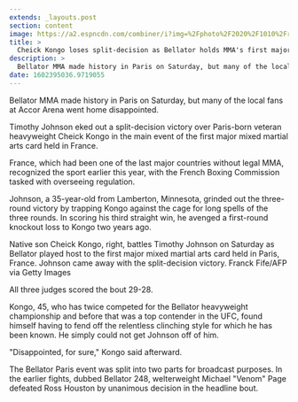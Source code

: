 ```yaml
--- 
extends: _layouts.post 
section: content 
image: https://a2.espncdn.com/combiner/i?img=%2Fphoto%2F2020%2F1010%2Fr758860_1296x729_16%2D9.jpg 
title: > 
  Cheick Kongo loses split-decision as Bellator holds MMA's first major card in France 
description: > 
  Bellator MMA made history in Paris on Saturday, but many of the local fans at Accor Arena went home disappointed.Timothy Johnson eked out a split-decision victory over Paris-born veteran heavyweight Cheick Kongo in the main event of the first major mixed martial arts card held in France.Native son Cheick Kongo, right, battles Timothy Johnson on Saturday as Bellator played host to the first major mixed martial arts card held in Paris, France.Johnson came away with the split-decision victory.The Bellator Paris event was split into two parts for broadcast purposes. 
date: 1602395036.9719055 
--- 
```

Bellator MMA made history in Paris on Saturday, but many of the local fans at Accor Arena went home disappointed.

Timothy Johnson eked out a split-decision victory over Paris-born veteran heavyweight Cheick Kongo in the main event of the first major mixed martial arts card held in France.

France, which had been one of the last major countries without legal MMA, recognized the sport earlier this year, with the French Boxing Commission tasked with overseeing regulation.

Johnson, a 35-year-old from Lamberton, Minnesota, grinded out the three-round victory by trapping Kongo against the cage for long spells of the three rounds. In scoring his third straight win, he avenged a first-round knockout loss to Kongo two years ago.

Native son Cheick Kongo, right, battles Timothy Johnson on Saturday as Bellator played host to the first major mixed martial arts card held in Paris, France. Johnson came away with the split-decision victory. Franck Fife/AFP via Getty Images

All three judges scored the bout 29-28.

Kongo, 45, who has twice competed for the Bellator heavyweight championship and before that was a top contender in the UFC, found himself having to fend off the relentless clinching style for which he has been known. He simply could not get Johnson off of him.

"Disappointed, for sure," Kongo said afterward.

The Bellator Paris event was split into two parts for broadcast purposes. In the earlier fights, dubbed Bellator 248, welterweight Michael "Venom" Page defeated Ross Houston by unanimous decision in the headline bout.
